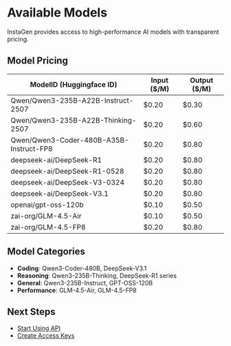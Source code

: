 # Available Models

InstaGen provides access to high-performance AI models with transparent pricing.

## Model Pricing

| ModelID (Huggingface ID) | Input ($/M) | Output ($/M) |
|--------------------------|-------------|--------------|
| Qwen/Qwen3-235B-A22B-Instruct-2507 | $0.20 | $0.30 |
| Qwen/Qwen3-235B-A22B-Thinking-2507 | $0.20 | $0.60 |
| Qwen/Qwen3-Coder-480B-A35B-Instruct-FP8 | $0.20 | $0.80 |
| deepseek-ai/DeepSeek-R1 | $0.20 | $0.80 |
| deepseek-ai/DeepSeek-R1-0528 | $0.20 | $0.80 |
| deepseek-ai/DeepSeek-V3-0324 | $0.20 | $0.80 |
| deepseek-ai/DeepSeek-V3.1 | $0.20 | $0.80 |
| openai/gpt-oss-120b | $0.10 | $0.50 |
| zai-org/GLM-4.5-Air | $0.10 | $0.50 |
| zai-org/GLM-4.5-FP8 | $0.20 | $0.80 |

## Model Categories

- **Coding**: Qwen3-Coder-480B, DeepSeek-V3.1
- **Reasoning**: Qwen3-235B-Thinking, DeepSeek-R1 series
- **General**: Qwen3-235B-Instruct, GPT-OSS-120B
- **Performance**: GLM-4.5-Air, GLM-4.5-FP8

## Next Steps

- [Start Using API](../api-reference.md)
- [Create Access Keys](../access-keys/create-key.md)
